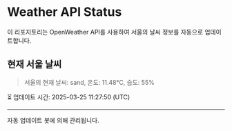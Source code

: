 
# Weather API Status

이 리포지토리는 OpenWeather API를 사용하여 서울의 날씨 정보를 자동으로 업데이트합니다.

## 현재 서울 날씨
> 서울의 현재 날씨: sand, 온도: 11.48°C, 습도: 55%

⏳ 업데이트 시간: 2025-03-25 11:27:50 (UTC)

---
자동 업데이트 봇에 의해 관리됩니다.
